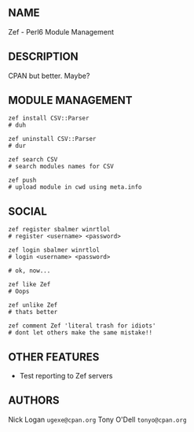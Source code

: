 ## NAME

Zef - Perl6 Module Management

## DESCRIPTION

CPAN but better. Maybe?

## MODULE MANAGEMENT

    zef install CSV::Parser
    # duh

    zef uninstall CSV::Parser
    # dur

    zef search CSV
    # search modules names for CSV

    zef push
    # upload module in cwd using meta.info

## SOCIAL

	zef register sbalmer winrtlol
	# register <username> <password>

	zef login sbalmer winrtlol
	# login <username> <password>

	# ok, now...

	zef like Zef
	# Oops

	zef unlike Zef
	# thats better

	zef comment Zef 'literal trash for idiots'
	# dont let others make the same mistake!!

## OTHER FEATURES

 * Test reporting to Zef servers

## AUTHORS

Nick Logan `ugexe@cpan.org`
Tony O'Dell `tonyo@cpan.org`

